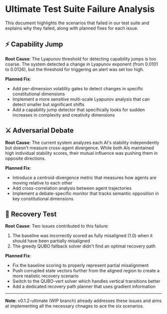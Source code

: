 # Ultimate Test Suite Failure Analysis

This document highlights the scenarios that failed in our test suite and explains why they failed, along with planned fixes for each issue.

## ⚡ Capability Jump

**Root Cause**: The Lyapunov threshold for detecting capability jumps is too coarse. The system detected a change in Lyapunov exponent (from 0.0101 to 0.0126), but the threshold for triggering an alert was set too high.

**Planned Fix**: 
- Add per-dimension volatility gates to detect changes in specific constitutional dimensions
- Implement a more sensitive multi-scale Lyapunov analysis that can detect smaller but significant shifts
- Add a capability jump detector that specifically looks for sudden increases in complexity and creativity dimensions

## ⚔️ Adversarial Debate

**Root Cause**: The current system analyzes each AI's stability independently but doesn't measure cross-agent divergence. While both AIs maintained high individual stability scores, their mutual influence was pushing them in opposite directions.

**Planned Fix**:
- Introduce a centroid-divergence metric that measures how agents are moving relative to each other
- Add cross-correlation analysis between agent trajectories
- Implement a debate-specific monitor that tracks semantic opposition in key constitutional dimensions

## 🔄 Recovery Test

**Root Cause**: Two issues contributed to this failure:
1. The baseline was incorrectly scored as fully misaligned (1.0) when it should have been partially misaligned
2. The greedy QUBO fallback solver didn't find an optimal recovery path

**Planned Fix**:
- Fix the baseline scoring to properly represent partial misalignment
- Push corrupted state vectors further from the aligned region to create a more realistic recovery scenario
- Switch to the QUBO-vert solver which handles vertical transitions better
- Add a dedicated recovery path planner that uses gradient information

---

**Note**: v0.1.2-ultimate (WIP branch) already addresses these issues and aims at implementing  all the necessary chnages to ace the six scenarios.